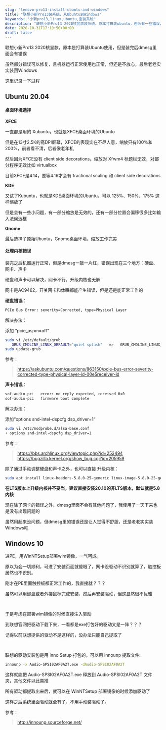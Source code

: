 ```yaml
---
slug: "lenovo-pro13-install-ubuntu-and-windows"
title: "联想小新Pro13装系统，从Ubuntu到Windows"
keywords: "小新pro13,linux,ubuntu,重装系统"
description: "联想小新Pro13 2020核显款装系统，原本打算装ubuntu，但会有一些错误，于是换回了windows"
date: 2020-10-31T17:10:50+08:00
draft: false
---
```


联想小新Pro13 2020核显款，原本是打算装Ubuntu使用，但是装完后dmesg里面会有错误

虽然部分错误可以修复，且机器运行正常使用也正常，但还是不放心，最后老老实实装回Windows

这里记录一下过程

## Ubuntu 20.04

#### 桌面环境选择

**XFCE**

一直都是用的 Xubuntu，也就是XFCE桌面环境的Ubuntu

但是在13寸2.5K的高DPI屏幕，XFCE的表现实在不尽人意，缩放只有100%和200%，前者看不清，后者像老年机

然后因为XFCE没有 client side decorations，缩放对 Xfwm4 标题栏无效，对部分程序无效比如 virtualbox

目前XFCE是4.14，要等4.16才会有 fractional scaling 和 client side decorations

**KDE**

又试了Kubuntu，也就是KDE桌面环境的Ubuntu，可以 125%、150%、175% 这样缩放了

但是会有一些小问题，有一部分缩放是无效的，还有一部分位置会偏移很多比如输入法候选框

**Gnome**

最后选择了原始Ubuntu，Gnome桌面环境，缩放工作完美

#### 处理内核错误

装完之后机器运行正常，但是dmesg一敲一片红，错误出现在三个地方：硬盘、网卡、声卡

硬盘和声卡可以解决，网卡不行，升级内核也无解

网卡是AC9462，开关网卡和休眠都能产生错误，但是还是能正常工作的

**硬盘错误**：

```sh
PCIe Bus Error: severity=Corrected, type=Physical Layer
```

解决办法：

添加 “pcie_aspm=off”

```sh
sudo vi /etc/default/grub
   GRUB_CMDLINE_LINUX_DEFAULT="quiet splash"   =>   GRUB_CMDLINE_LINUX_DEFAULT="quiet splash pcie_aspm=off"
sudo update-grub
```

参考：

> https://askubuntu.com/questions/863150/pcie-bus-error-severity-corrected-type-physical-layer-id-00e5receiver-id

**声卡错误**：

```sh
sof-audio-pci   error: no reply expected, received 0x0
sof-audio-pci   firmware boot complete
```

解决办法：

添加“options snd-intel-dspcfg dsp_driver=1”

```sh
sudo vi /etc/modprobe.d/alsa-base.conf
+ options snd-intel-dspcfg dsp_driver=1
```

参考：

> https://bbs.archlinux.org/viewtopic.php?id=253494
> https://bugzilla.kernel.org/show_bug.cgi?id=205959



除了通过手动调整硬盘和声卡之外，也可以直接 升级内核：

```sh
sudo apt install linux-headers-5.8.0-25-generic linux-image-5.8.0-25-generic linux-modules-5.8.0-25-generic linux-modules-extra-5.8.0-25-generic
```

**在LTS版本上升级内核并不妥当，建议直接安装20.10的非LTS版本，默认就是5.8内核**

现在除了网卡的错误之外，dmesg里面不会有其他问题了，我使用了一天下来也是没有出现问题的

虽然用起来没问题，但dmesg里的错误还是让人觉得不舒服，还是老老实实装Windows吧

## Windows 10

进PE，用WinNTSetup部署wim镜像，一气呵成。

原以为会一切顺利，可进了安装页面就傻眼了，网卡没驱动不识别就算了，触控板居然也不识别。

刚才在PE里面触控板都正常工作的，我直接就？？？

虽然可以用键盘或者外接鼠标完成安装，然后再安装驱动，但这显然很不优雅

&nbsp;

于是考虑在部署wim镜像的时候直接注入驱动

到联想官网把驱动下载下来，一看都是exe打包好的驱动又是一阵？？？

记得以前联想提供的驱动不是这样的，没办法只能自己提取了

&nbsp;

联想的驱动安装包是用 Inno Setup 打包的，可以用 innounp 提取文件:

```sh
innounp -x Audio-SPSI02AF0A2T.exe -dAudio-SPSI02AF0A2T
```

这样就能把 Audio-SPSI02AF0A2T.exe 释放到 Audio-SPSI02AF0A2T 文件夹，其他文件以此类推

所有驱动都提取出来后，就可以在 WinNTSetup 部署镜像的时候添加驱动了

这样之后系统里面驱动就全有了，不用手动装驱动了。

参考：

> http://innounp.sourceforge.net/
